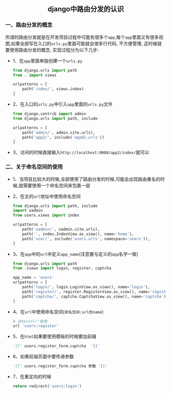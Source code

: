 ## <center>django中路由分发的认识</center>

### 一、路由分发的概念


所谓的路由分发就是在开发项目过程中可能有很多个`app`,每个`app`里面又有很多视图,如果全部写在入口的`urls.py`里面可能就会很多行代码, 不方便管理, 这时候就要使用路由分发的概念, 实现过程分为以下几步:

* 1、在`app`里面单独创建一个`urls.py`

  ```py
  from django.urls import path
  from . import views

  urlpatterns = [
      path('index/', views.index)
  ]
  ```

* 2、在入口的`urls.py`中引入`app`里面的`urls.py`文件

  ```py
  from django.contrib import admin
  from django.urls import path, include

  urlpatterns = [
      path('admin/', admin.site.urls),
      path('app2/', include('app02.urls'))
  ]
  ```

* 3、访问的时候直接输入`http://localhost:9000/app2/index/`就可以


### 二、关于命名空间的使用

* 1、当项目比较大的时候,全部使用了路由分发的时候,可能会出现路由重名的时候,就需要使用一个命名空间来包裹一层
* 2、在主的`url`地址中使用命名空间

  ```py
  from django.urls import path, include
  import xadmin
  from users.views import index

  urlpatterns = [
      path('xadmin/', xadmin.site.urls),
      path('', index.IndexView.as_view(), name='home'),
      path('user/', include('users.urls', namespace='users')),
  ]
  ```

* 3、在`app`中的`url`中定义`app_name`(注意要与定义的`app`名字一致)

  ```py
  from django.urls import path
  from .views import login, register, captcha

  app_name = 'users'
  urlpatterns = [
      path('login/', login.LoginView.as_view(), name='login'),
      path('register/', register.RegisterView.as_view(), name='register'),
      path('captcha/', captcha.CaptchaView.as_view(), name='captcha')
  ]
  ```

* 4、在`url`中使用命名空间(`命名空间:url的name`)

  ```py
  # 在heref=""使用
  url 'users:register'
  ```

* 5、在`html`如果要使用模板的时候要加前缀

  ```py
  '{{' users.register_form.captcha  '}}'
  ```

* 6、如果前端页面中要传递参数

  ```py
  '{{' users.register_form.captcha 参数 '}}'
  ```

* 7、在重定向的时候

  ```py
  return redirect('users:login')
  ```
